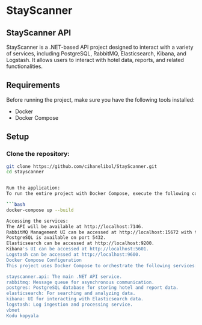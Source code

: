 # StayScanner

## StayScanner API

StayScanner is a .NET-based API project designed to interact with a variety of services, including PostgreSQL, RabbitMQ, Elasticsearch, Kibana, and Logstash. It allows users to interact with hotel data, reports, and related functionalities.

## Requirements

Before running the project, make sure you have the following tools installed:

- Docker
- Docker Compose

## Setup

### Clone the repository:

```bash
git clone https://github.com/cihanelibol/StayScanner.git
cd stayscanner


Run the application:
To run the entire project with Docker Compose, execute the following command:

```bash
docker-compose up --build

Accessing the services:
The API will be available at http://localhost:7146.
RabbitMQ Management UI can be accessed at http://localhost:15672 with the default credentials (guest/guest).
PostgreSQL is available on port 5432.
Elasticsearch can be accessed at http://localhost:9200.
Kibana's UI can be accessed at http://localhost:5601.
Logstash can be accessed at http://localhost:9600.
Docker Compose Configuration
This project uses Docker Compose to orchestrate the following services:

stayscanner.api: The main .NET API service.
rabbitmq: Message queue for asynchronous communication.
postgres: PostgreSQL database for storing hotel and report data.
elasticsearch: For searching and analyzing data.
kibana: UI for interacting with Elasticsearch data.
logstash: Log ingestion and processing service.
vbnet
Kodu kopyala
